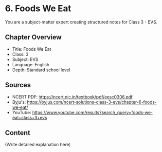 # 6. Foods We Eat

You are a subject-matter expert creating structured notes for Class 3 - EVS.

## Chapter Overview
- Title: Foods We Eat
- Class: 3
- Subject: EVS
- Language: English
- Depth: Standard school level

## Sources
- NCERT PDF: https://ncert.nic.in/textbook/pdf/eesc0306.pdf
- Byju's: https://byjus.com/ncert-solutions-class-3-evs/chapter-6-foods-we-eat/
- YouTube: https://www.youtube.com/results?search_query=foods-we-eat+class+3+evs

## Content
(Write detailed explanation here)

